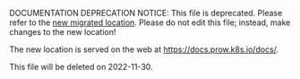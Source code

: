 DOCUMENTATION DEPRECATION NOTICE: This file is deprecated. Please refer to the
[new migrated
location](https://docs.prow.k8s.io/docs/components/optional/exporter/).
Please do not edit this file; instead, make changes to the new location!

The new location is served on the web at
https://docs.prow.k8s.io/docs/.

This file will be deleted on 2022-11-30.

